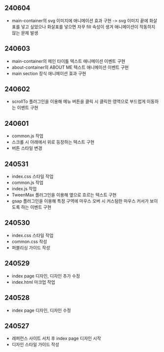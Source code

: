 ## 240604
* main-container의 svg 이미지에 애니메이션 효과 구현
-> svg 이미지 끝에 화살표를 넣고 싶었으나 화살표를 넣으면 자꾸 fill 속성이 생겨 애니메이션이 작동하지 않는 문제 발생

## 240603
* main-container의 메인 타이틀 텍스트 애니메이션 이벤트 구현
* about-container의 ABOUT ME 텍스트 애니메이션 이벤트 구현
* main section 장식 애니메이션 효과 구현

## 240602
* scrollTo 플러그인을 이용해 메뉴 버튼을 클릭 시 클릭한 영역으로 부드럽게 이동하는 이벤트 구현

## 240601
* common.js 작업
* 스크롤 시 아래에서 위로 등장하는 텍스트 구현
* 버튼 스타일 변경

## 240531
* index.css 스타일 작업
* common.js 작업
* index.js 작업
* TweenMax 플러그인을 이용해 옆으로 흐르는 텍스트 구현
* gsap 플러그인을 이용해 특정 구역에 마우스 오버 시 커스텀한 마우스 커서가 보이도록 하는 이벤트 구현

## 240530
* index.css 스타일 작업
* common.css 작성
* 퍼블리싱 가이드 작성

## 240529
* index page 디자인, 디자인 추가 수정
* index.html 마크업 작업

## 240528
* index page 디자인, 디자인 수정

## 240527
* 레퍼런스 사이트 서치 후 index page 디자인 시작
* 디자인 스타일 가이드 작성
